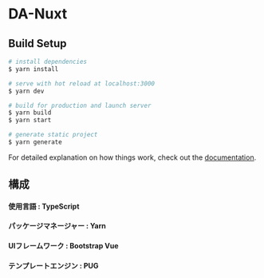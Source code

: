 # DA-Nuxt

## Build Setup

```bash
# install dependencies
$ yarn install

# serve with hot reload at localhost:3000
$ yarn dev

# build for production and launch server
$ yarn build
$ yarn start

# generate static project
$ yarn generate
```

For detailed explanation on how things work, check out the [documentation](https://nuxtjs.org).

## 構成

#### 使用言語 : TypeScript

#### パッケージマネージャー : Yarn

#### UIフレームワーク : Bootstrap Vue

#### テンプレートエンジン : PUG
